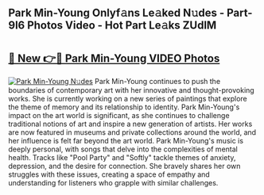 ## Park Min-Young Onlyf𝚊ns Le𝚊ked N𝚞des - Part-9l6 Photos Video - Hot Part Le𝚊ks ZUdlM

# <h2><a href="http://ab22948.deff.icu/?id=Park+Min-Young">🔗 New 👉🔴 Park Min-Young VIDEO Photos</a></h2>

[![Park Min-Young N𝚞des](https://i.imgur.com/rIISA9y.gif)](http://ab22948.deff.icu/?id=Park+Min-Young)
Park Min-Young continues to push the boundaries of contemporary art with her innovative and thought-provoking works. She is currently working on a new series of paintings that explore the theme of memory and its relationship to identity. Park Min-Young's impact on the art world is significant, as she continues to challenge traditional notions of art and inspire a new generation of artists. Her works are now featured in museums and private collections around the world, and her influence is felt far beyond the art world. Park Min-Young's music is deeply personal, with songs that delve into the complexities of mental health. Tracks like "Pool Party" and "Softly" tackle themes of anxiety, depression, and the desire for connection. She bravely shares her own struggles with these issues, creating a space of empathy and understanding for listeners who grapple with similar challenges.
